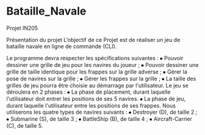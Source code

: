 # Bataille_Navale
Projet IN205

Présentation du projet
L’objectif de ce Projet est de réaliser un jeu de bataille navale en ligne de commande (CLI).

Le programme devra respecter les spécifications suivantes :
⦁ Pouvoir dessiner une grille de jeu pour les navires du joueur ;
⦁ Pouvoir dessiner une grille de taille identique pour les frappes sur la grille
adverse ;
⦁ Gérer la pose de navires sur la grille ;
⦁ Gérer les frappes sur la grille ;
⦁ La taille des grilles de jeu pourra être choisie au démarrage par l'utilisateur.
Le jeu se déroulera en 2 phases :
⦁ La phase de placement, durant laquelle l'utilisateur doit entrer les positions
de ses 5 navires.
⦁ La phase de jeu, durant laquelle l'utilisateur entre les positions de ses
frappes.
Nous utiliserons les quatre types de navires suivants :
⦁ Destroyer (D), de taille 2 ;
⦁ Submarine (S), de taille 3 ;
⦁ BattleShip (B), de taille 4 ;
⦁ Aircraft-Carrier (C), de taille 5.
